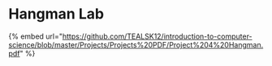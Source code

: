# Hangman Lab

{% embed url="https://github.com/TEALSK12/introduction-to-computer-science/blob/master/Projects/Projects%20PDF/Project%204%20Hangman.pdf" %}



